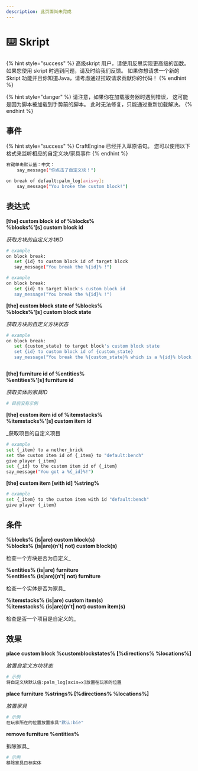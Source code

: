 ```yaml
---
description: 此页面尚未完成
---
```


# ⌨️ Skript

{% hint style="success" %}
高级skript 用户，请使用反思实现更高级的函数。 如果您使用 skript 时遇到问题，请及时给我们反馈。 如果你想请求一个新的 Skript 功能并且你知道Java，请考虑通过拉取请求贡献你的代码！
{% endhint %}

{% hint style="danger" %}
请注意，如果你在加载服务器时遇到错误， 这可能是因为脚本被加载到手势前的脚本。 此时无法修复，只能通过重新加载解决。
{% endhint %}

## 事件

{% hint style="success" %}
CraftEngine 已经并入草原语句。 您可以使用以下格式来监听相应的自定义块/家具事件
{% endhint %}

```sh
右键单击默认值：中文：
    say_message("你点击了自定义块！")
```

```sh
on break of default:palm_log[axis=y]:
    say_message("You broke the custom block!")
```

## 表达式

**\[the] custom block id of %blocks%**\
**%blocks%'\[s] custom block id**

_获取方块的自定义方块ID_

```sh
# example
on block break:
   set {id} to custom block id of target block
   say_message("You break the %{id}% !")
```

```sh
# example
on block break:
   set {id} to target block's custom block id
   say_message("You break the %{id}% !")
```

**\[the] custom block state of %blocks%**\
**%blocks%'\[s] custom block state**

_获取方块的自定义方块状态_

```sh
# example
on block break:
   set {custom_state} to target block's custom block state
   set {id} to custom block id of {custom_state}
   say_message("You break the %{custom_state}% which is a %{id}% block!")
```

<figure><img src="https://1836335287-files.gitbook.io/~/files/v0/b/gitbook-x-prod.appspot.com/o/spaces%2FOgvQ1fEJPROp7131PPlK%2Fuploads%2FY5CQfTc3ASBZASEdJxVz%2Fimage.png?alt=media&#x26;token=7d12dcf4-7b97-4ac7-ba77-9bedc90ecb55" alt=""><figcaption></figcaption></figure>

**\[the] furniture id of %entities%**\
**%entities%'\[s] furniture id**

_获取实体的家具ID_

```sh
# 目前没有示例
```

**\[the] custom item id of %itemstacks%**\
**%itemstacks%'\[s] custom item id**

_获取项目的自定义项目

```sh
# example
set {_item} to a nether_brick
set the custom item id of {_item} to "default:bench"
give player {_item}
set {_id} to the custom item id of {_item}
say_message("You got a %{_id}%!")
```

**\[the] custom item \[with id] %string%**

```sh
# example
set {_item} to the custom item with id "default:bench"
give player {_item}
```

## 条件

**%blocks% (is|are) custom block(s)**\
**%blocks% (is|are)(n't| not) custom block(s)**

检查一个方块是否为自定义_

**%entities% (is|are) furniture**\
**%entities% (is|are)(n't| not) furniture**

检查一个实体是否为家具_

**%itemstacks% (is|are) custom item(s)**\
**%itemstacks% (is|are)(n't| not) custom item(s)**

检查是否一个项目是自定义的_

## 效果

**place custom block %customblockstates% \[%directions% %locations%]**

_放置自定义方块状态_

```sh
# 示例
将自定义块默认值:palm_log[axis=x]放置在玩家的位置
```

**place furniture %strings% \[%directions% %locations%]**

_放置家具_

```sh
# 示例
在玩家所在的位置放置家具"默认:bie"
```

**remove furniture %entities%**

拆除家具_

```sh
# 示例
移除家具目标实体
```
